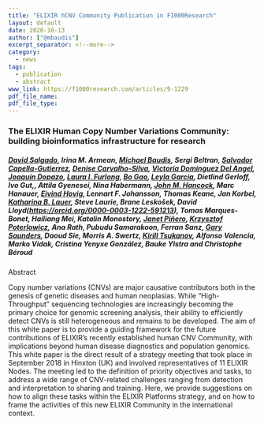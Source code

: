```yaml
---
title: "ELIXIR hCNV Community Publication in F1000Research"
layout: default
date: 2020-10-13
author: ["@mbaudis"]
excerpt_separator: <!--more-->
category:
  - news
tags:
  - publication
  - abstract
www_link: https://f1000research.com/articles/9-1229
pdf_file_name:
pdf_file_type:
---
```


### The ELIXIR Human Copy Number Variations Community: building bioinformatics infrastructure for research
##### [David Salgado](https://orcid.org/0000-0002-5905-35911), Irina M. Armean, [Michael Baudis](https://orcid.org/0000-0002-9903-42483), Sergi Beltran, [Salvador Capella-Gutierrez](https://orcid.org/0000-0002-0309-604X6), [Denise Carvalho-Silva](https://orcid.org/0000-0001-5662-18402), [Victoria Dominguez Del Angel](https://orcid.org/0000-0002-5514-66519), [Joaquin Dopazo](https://orcid.org/0000-0003-3318-120X10), [Laura I. Furlong](https://orcid.org/0000-0002-9383-528X11), [Bo Gao](https://orcid.org/0000-0003-2818-40003), [Leyla Garcia](https://orcid.org/0000-0003-3986-05102), Dietlind Gerloff, Ivo Gut,, Attila Gyenesei, Nina Habermann, [John M. Hancock](https://orcid.org/0000-0003-2991-221713), Marc Hanauer, [Eivind Hovig](https://orcid.org/0000-0002-9103-107718), Lennart F. Johansson, Thomas Keane, Jan Korbel, [Katharina B. Lauer](https://orcid.org/0000-0002-4347-752513), Steve Laurie, Brane Leskošek, David Lloyd(https://orcid.org/0000-0003-1222-591213), Tomas Marques-Bonet, Hailiang Mei, Katalin Monostory, [Janet Piñero](https://orcid.org/0000-0003-1244-765411), [Krzysztof Poterlowicz](https://orcid.org/0000-0001-6173-567425), Ana Rath, Pubudu Samarakoon, Ferran Sanz, [Gary Saunders](https://orcid.org/0000-0002-7468-000813), Daoud Sie, Morris A. Swertz, [Kirill Tsukanov](https://orcid.org/0000-0003-1573-57822), Alfonso Valencia, Marko Vidak, Cristina Yenyxe González, Bauke Ylstra and Christophe Béroud

 <!--more-->

 Abstract

 Copy number variations (CNVs) are major causative contributors both in the genesis of genetic diseases and human neoplasias. While “High-Throughput” sequencing technologies are increasingly becoming the primary choice for genomic screening analysis, their ability to efficiently detect CNVs is still heterogeneous and remains to be developed. The aim of this white paper is to provide a guiding framework for the future contributions of ELIXIR’s recently established human CNV Community, with implications beyond human disease diagnostics and population genomics. This white paper is the direct result of a strategy meeting that took place in September 2018 in Hinxton (UK) and involved representatives of 11 ELIXIR Nodes. The meeting led to the definition of priority objectives and tasks, to address a wide range of CNV-related challenges ranging from detection and interpretation to sharing and training. Here, we provide suggestions on how to align these tasks within the ELIXIR Platforms strategy, and on how to frame the activities of this new ELIXIR Community in the international context.
